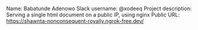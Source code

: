 Name: Babatunde Adenowo
Slack  username: @xodeeq
Project description: Serving a single html document on a public IP, using nginx
Public URL: https://shawnta-nonconsequent-royally.ngrok-free.dev/
